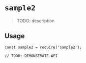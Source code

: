 # `sample2`

> TODO: description

## Usage

```
const sample2 = require('sample2');

// TODO: DEMONSTRATE API
```
